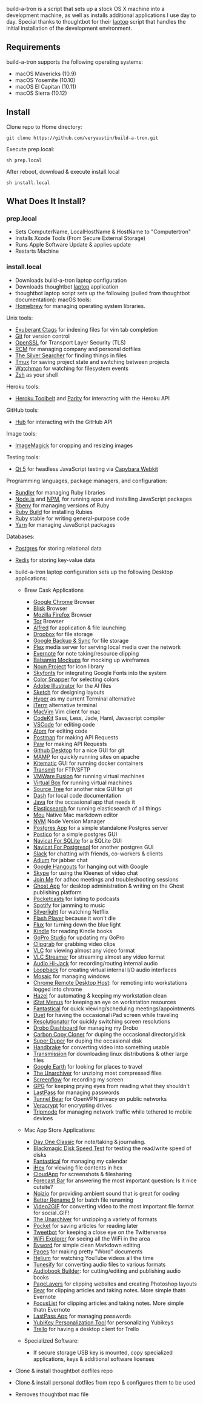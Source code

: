 build-a-tron is a script that sets up a stock OS X machine into a development machine, as well as installs additional applications I use day to day. Special thanks to thoughtbot for their [laptop][lappy] script that handles the initial installation of the development environment.

[lappy]: https://github.com/thoughtbot/laptop

Requirements
--------------
build-a-tron supports the following operating systems:

*  macOS Mavericks (10.9)
*  macOS Yosemite (10.10)
*  macOS El Capitan (10.11)
*  macOS Sierra (10.12)

Install
------
Clone repo to Home directory:
```
git clone https://github.com/veryaustin/build-a-tron.git 
```

Execute prep.local:
```
sh prep.local
```

After reboot, download & execute install.local
```
sh install.local
```

What Does It Install?
---------------------
### prep.local

* Sets ComputerName, LocalHostName & HostName to "Computertron"
* Installs Xcode Tools (From Secure External Storage)
* Runs Apple Software Update & applies update
* Restarts Machine

### install.local

* Downloads build-a-tron laptop configuration
* Downloads thoughtbot [laptop][lappy] application
* thoughtbot laptop script sets up the following (pulled from thoughtbot documentation):
macOS tools:
* [Homebrew] for managing operating system libraries.

Unix tools:
* [Exuberant Ctags] for indexing files for vim tab completion
* [Git] for version control
* [OpenSSL] for Transport Layer Security (TLS)
* [RCM] for managing company and personal dotfiles
* [The Silver Searcher] for finding things in files
* [Tmux] for saving project state and switching between projects
* [Watchman] for watching for filesystem events
* [Zsh] as your shell

[Exuberant Ctags]: http://ctags.sourceforge.net/
[Git]: https://git-scm.com/
[OpenSSL]: https://www.openssl.org/
[RCM]: https://github.com/thoughtbot/rcm
[The Silver Searcher]: https://github.com/ggreer/the_silver_searcher
[Tmux]: http://tmux.github.io/
[Watchman]: https://facebook.github.io/watchman/
[Zsh]: http://www.zsh.org/

Heroku tools:

* [Heroku Toolbelt] and [Parity] for interacting with the Heroku API

[Heroku Toolbelt]: https://toolbelt.heroku.com/
[Parity]: https://github.com/thoughtbot/parity

GitHub tools:

* [Hub] for interacting with the GitHub API

[Hub]: http://hub.github.com/

Image tools:

* [ImageMagick] for cropping and resizing images

Testing tools:

* [Qt 5] for headless JavaScript testing via [Capybara Webkit]

Programming languages, package managers, and configuration:
* [Bundler] for managing Ruby libraries
* [Node.js] and [NPM], for running apps and installing JavaScript packages
* [Rbenv] for managing versions of Ruby
* [Ruby Build] for installing Rubies
* [Ruby] stable for writing general-purpose code
* [Yarn] for managing JavaScript packages

Databases:
* [Postgres] for storing relational data
* [Redis] for storing key-value data

* build-a-tron laptop configuration sets up the following Desktop applications:
  * Brew Cask Applications
    * [Google Chrome] Browser
    * [Blisk] Browser
    * [Mozilla Firefox] Browser
    * [Tor] Browser
    * [Alfred] for application & file launching
    * [Dropbox] for file storage
    * [Google Backup & Sync] for file storage
    * [Plex] media server for serving local media over the network
    * [Evernote] for note taking/resource clipping
    * [Balsamiq Mockups] for mocking up wireframes
    * [Noun Project] for icon library
    * [Skyfonts] for integrating Google Fonts into the system
    * [Color Snapper] for selecting colors
    * [Adobe Illustrator] for the AI files
    * [Sketch] for designing layouts
    * [Hyper] as my current Terminal alternative
    * [iTerm] alternative terminal
    * [MacVim] Vim client for mac
    * [CodeKit] Sass, Less, Jade, Haml, Javascript compiler
    * [VSCode] for editing code
    * [Atom] for editing code
    * [Postman] for making API Requests
    * [Paw] for making API Requests
    * [Github Desktop] for a nice GUI for git
    * [MAMP] for quickly running sites on apache
    * [Kitematic] GUI for running docker containers
    * [Transmit] for FTP/SFTP
    * [VMWare Fusion] for running virtual machines
    * [Virtual Box] for running virtual machines
    * [Source Tree] for another nice GUI for git
    * [Dash] for local code documentation
    * [Java] for the occasional app that needs it
    * [Elasticsearch] for running elasticsearch of all things
    * [Mou] Native Mac markdown editor
    * [NVM] Node Version Manager
    * [Postgres App] for a simple standalone Postgres server
    * [Postico] for a simple postgres GUI
    * [Navicat For SQLite] for a SQLite GUI
    * [Navicat For Postgresql] for another postgres GUI
    * [Slack] for chatting with friends, co-workers & clients
    * [Adium] for jabber chat
    * [Google Hangouts] for hanging out with Google
    * [Skype] for using the Kleenex of video chat
    * [Join Me] for adhoc meetings and troubleshooting sessions
    * [Ghost App] for desktop administration & writing on the Ghost publishing platform
    * [Pocketcasts] for listing to podcasts
    * [Spotify] for jamming to music
    * [Silverlight] for watching Netflix
    * [Flash Player] because it won't die
    * [Flux] for turning down the blue light
    * [Kindle] for reading Kindle books
    * [GoPro Studio] for updating my GoPro
    * [Clipgrab] for grabbing video clips
    * [VLC] for viewing almost any video format
    * [VLC Streamer] for streaming almost any video format
    * [Audio Hi-Jack] for recording/routing internal audio
    * [Loopback] for creating virtual internal I/O audio interfaces
    * [Mosaic] for managing windows
    * [Chrome Remote Desktop Host]: for remoting into workstations logged into chrome
    * [Hazel] for automating & keeping my workstation clean
    * [iStat Menus] for keeping an eye on workstation resources
    * [Fantastical] for quick viewing/scheduling meetings/appointments
    * [Duet] for having the occasional iPad screen while traveling
    * [Resolutionator] for quickly switching screen resolutions
    * [Drobo Dashboard] for managing my Drobo
    * [Carbon Copy Cloner] for duping the occasional directory/disk
    * [Super Duper] for duping the occasional disk
    * [Handbrake] for converting video into something usable
    * [Transmission] for downloading linux distributions & other large files
    * [Google Earth] for looking for places to travel
    * [The Unarchiver] for unziping most compressed files
    * [Screenflow] for recording my screen
    * [GPG] for keeping prying eyes from reading what they shouldn't
    * [LastPass] for managing passwords
    * [Tunnel Bear] for OpenVPN privacy on public networks
    * [Veracrypt] for encrypting drives
    * [Tripmode] for managing network traffic while tethered to mobile devices
  
  * Mac App Store Applications:
    * [Day One Classic] for note/taking & journaling.
    * [Blackmagic Disk Speed Test] for testing the read/write speed of disks
    * [Fantastical] for managing my calendar
    * [iHex] for viewing file contents in hex
    * [CloudApp] for screenshots & filesharing
    * [Forecast Bar] for answering the most important question: Is it nice outsite?
    * [Noizio] for providing ambient sound that is great for coding
    * [Better Rename 9] for batch file renaming
    <!-- * [Magnet] for managing windows on your machine -->
    * [Video2GIF] for converting video to the most important file format for social..GIF!
    * [The Unarchiver] for unzipping a variety of formats
    * [Pocket] for saving articles for reading later
    * [Tweetbot] for keeping a close eye on the Twitterverse
    * [WiFi Explorer] for seeing all the WiFi in the area
    * [Byword] for simple clean Markdown editing
    * [Pages] for making pretty "Word" documents
    * [Helium] for watching YouTube videos all the time
    * [Tunesify] for converting audio files to various formats
    * [Audiobook Builder]: for cutting/editing and publishing audio books
    * [PageLayers] for clipping websites and creating Photoshop layouts
    * [Bear] for clipping articles and taking notes. More simple thatn Evernote
    * [FocusList] for clipping articles and taking notes. More simple thatn Evernote
    * [LastPass App] for managing passwords
    * [YubiKey Personalization Tool] for personalizing Yubikeys
    * [Trello] for having a desktop client for Trello
  
  * Specialized Software:
    * If secure storage USB key is mounted, copy specialized applications, keys & additional software licenses
* Clone & install thoughtbot dotfiles repo
* Clone & install personal dotfiles from repo & configures them to be used
* Removes thoughtbot mac file



[Bundler]: http://bundler.io/
[Exuberant Ctags]: http://ctags.sourceforge.net/
[Foreman]: https://github.com/ddollar/foreman
[hub]: http://hub.github.com/
[Heroku Toolbelt]: https://toolbelt.heroku.com/
[Homebrew]: http://brew.sh/
[ImageMagick]: http://www.imagemagick.org/
[Node.js]: http://nodejs.org/
[NPM]: https://www.npmjs.org/
[Postgres]: http://www.postgresql.org/
[Qt 5]: http://qt-project.org/
[Git]: https://git-scm.com
[Hub]: http://hub.github.com/
[Heroku Toolbelt]: https://toolbelt.heroku.com/
[Parity]: https://github.com/thoughtbot/parity/
[Rbenv]: https://github.com/sstephenson/rbenv
[Yarn]: https://yarnpkg.com/en/
[RCM]: https://github.com/thoughtbot/rcm
[Redis]: http://redis.io/
[Ruby Build]: https://github.com/sstephenson/ruby-build
[Ruby]: https://www.ruby-lang.org/en
[Capybara Webkit]: https://github.com/thoughtbot/capybara-webki
[The Silver Searcher]: https://github.com/ggreer/the_silver_searcher
[Tmux]: http://tmux.sourceforge.net/
[OpenSSL]: https://www.openssl.org/
[RCM]: https://github.com/thoughtbot/rcm
[Watchman]: https://facebook.github.io/watchman/
[Zsh]: http://www.zsh.org/
[Google Chrome]: https://www.google.com/chrome/
[Blisk]: https://blisk.io/
[Mozilla Firefox]: https://www.mozilla.org/en-US/firefox/new/
[Tor]: https://www.torproject.org/projects/torbrowser.html
[Alfred]: https://www.alfredapp.com/
[Dropbox]: http://dropbox.com/
[Google Backup & Sync]: https://www.google.com/drive/download/
[Plex]: https://www.plex.tv/
[Evernote]: http://www.evernote.com
[Balsamiq Mockups]: https://balsamiq.com/products/mockups/
[Noun Project]: https://thenounproject.com/
[Skyfonts]: http://skyfonts.com/
[Color Snapper]: http://colorsnapper.com/
[Adobe Illustrator]: http://www.adobe.com/products/illustrator.html
[Sketch]: https://www.sketchapp.com/
[Hyper]: https://hyper.is/
[iTerm]: https://www.iterm2.com/
[MacVim]: https://github.com/b4winckler/macvim/releases
[CodeKit]: https://incident57.com/codekit/
[VSCode]: https://code.visualstudio.com/
[Atom]: http://www.atom.io/
[Postman]: https://www.getpostman.com/
[Paw]: https://paw.cloud/
[Github Desktop]: https://desktop.github.com/
[MAMP]: https://www.mamp.info/en/
[Kitematic]: https://kitematic.com/
[Transmit]: https://panic.com/transmit/
[VMWare Fusion]: https://www.vmware.com/products/fusion
[Virtual Box]: https://www.virtualbox.org/wiki/Downloads
[Source Tree]: https://www.sourcetreeapp.com/
[Dash]: https://kapeli.com/dash
[Java]: https://www.java.com/en/download/
[Elasticsearch]: https://www.elastic.co/
[Mou]: http://25.io/mou/
[NVM]: https://github.com/creationix/nvm
[Postgres App]: http://postgresapp.com/
[Postico]: https://eggerapps.at/postico/
[Navicat For SQLite]: http://www.navicat.com/products/navicat-for-sqlite/
[Navicat For Postgresql]: http://www.navicat.com/products/navicat-for-postgresql/
[Slack]: https://slack.com/
[Adium]: https://adium.im/
[Google Hangouts]: http://hangouts.google.com/
[Skype]: http://skype.com/
[Join Me]: http://join.me/
[Ghost App]: https://ghost.org/downloads/
[Pocketcasts]: http://www.shiftyjelly.com/pocketcasts/
[Spotify]: http://www.spotify.com/
[Silverlight]: https://www.microsoft.com/silverlight/
[Flash Player]: https://get.adobe.com/flashplayer/
[Music Manager]: https://play.google.com/music/listen?u=0#/manager/
[Kindle]: https://itunes.apple.com/us/app/kindle/id405399194?mt=12
[GoPro Studio]: http://shop.gopro.com/softwareandapp/gopro-studio/GoPro-Studio.html
[Clipgrab]: https://clipgrab.org/
[VLC]: http://www.videolan.org/vlc/index.html
[VLC Streamer]: http://hobbyistsoftware.com/vlcstreamer
[Chrome Remote Desktop Host]: https://chrome.google.com/webstore/detail/chrome-remote-desktop/gbchcmhmhahfdphkhkmpfmihenigjmpp?hl=en
[Hazel]: https://www.noodlesoft.com/hazel.php
[iStat Menus]: https://bjango.com/mac/istatmenus/
[Fantastical]: https://flexibits.com/fantastical
[CrashPlan]: http://www.code42.com/crashplan/
[Duet]: http://www.duetdisplay.com/
[Resolutionator]: http://manytricks.com/resolutionator/
[Drobo Dashboard]: http://www.drobo.com/
[Carbon Copy Cloner]: https://bombich.com/
[Super Duper]: http://www.shirt-pocket.com/SuperDuper/SuperDuperDescription.html
[Handbrake]: https://handbrake.fr/
[Transmission]: http://www.transmissionbt.com/
[Google Earth]: https://www.google.com/earth/
[The Unarchiver]: http://unarchiver.c3.cx/
[Screenflow]: http://www.telestream.net/screenflow/overview.htm
[GPG]: https://gpgtools.org/
[LastPass]: https://lastpass.com/
[Tunnel Bear]: https://www.tunnelbear.com/
[Flux]: https://justgetflux.com/
[Tripmode]: http://tripmode.ch/
[Audio Hi-Jack]: https://www.rogueamoeba.com/audiohijack/
[Loopback]: https://www.rogueamoeba.com/loopback/
[Mosaic]: https://lightpillar.com/mosaic.html
[Veracrypt]: https://veracrypt.codeplex.com/
[Tunnel Bear]: https://www.tunnelbear.com/



[Day One Classic]: http://dayoneapp.com/
[Blackmagic Disk Speed Test]: https://itunes.apple.com/us/app/blackmagic-disk-speed-test/id425264550?mt=12
[Fantastical]: https://flexibits.com/fantastical
[iHex]: https://itunes.apple.com/us/app/ihex-hex-editor/id909566003?mt=12
[CloudApp]: https://itunes.apple.com/us/app/cloudapp-capture-share-gifs-videos-screencasts/id417602904?mt=12
[Forecast Bar]: https://itunes.apple.com/us/app/forecast-bar-weather-radar-and-alerts/id982710545?mt=12
[Noizio]: https://itunes.apple.com/us/app/noizio/id928871589?mt=12
[Better Rename 9]: https://itunes.apple.com/us/app/better-rename-9/id414209656?mt=12
<!-- [Magnet]: https://itunes.apple.com/us/app/magnet/id441258766?mt=12 -->
[Video2GIF]: https://itunes.apple.com/us/app/video2gif/id672062950?mt=12
[The Unarchiver]: https://itunes.apple.com/us/app/the-unarchiver/id425424353?mt=12
[Pocket]: https://itunes.apple.com/us/app/pocket/id568494494?mt=12
[Tweetbot]: https://tapbots.com/tweetbot/mac/
[WiFi Explorer]: https://itunes.apple.com/us/app/wifi-explorer/id494803304?mt=12
[Byword]: https://itunes.apple.com/us/app/byword/id420212497?mt=12
[Pages]: https://itunes.apple.com/us/app/pages/id409201541?mt=12
[Helium]: https://itunes.apple.com/us/app/helium/id1054607607?mt=12
[Tunesify]: https://itunes.apple.com/us/app/tunesify/id412675054?mt=12
[Audiobook Builder]: https://itunes.apple.com/us/app/audiobook-builder/id406226796?mt=12
[PageLayers]: https://itunes.apple.com/us/app/page-layers-website-screenshots-with-layers/id437835477?mt=12
[Bear]: https://itunes.apple.com/us/app/bear-beautiful-writing-app-for-notes-and-prose/id1091189122?mt=12
[FocusList]: https://itunes.apple.com/us/app/focuslist-focus-timer-and-daily-planner/id1086877679?mt=12
[LastPass App]: https://itunes.apple.com/us/app/lastpass-password-manager-and-secure-vault/id926036361?mt=12
[YubiKey Personalization Tool]: https://itunes.apple.com/us/app/yubikey-personalization-tool/id638161122?mt=12
[Trello]: https://itunes.apple.com/us/app/trello/id1278508951?mt=12
